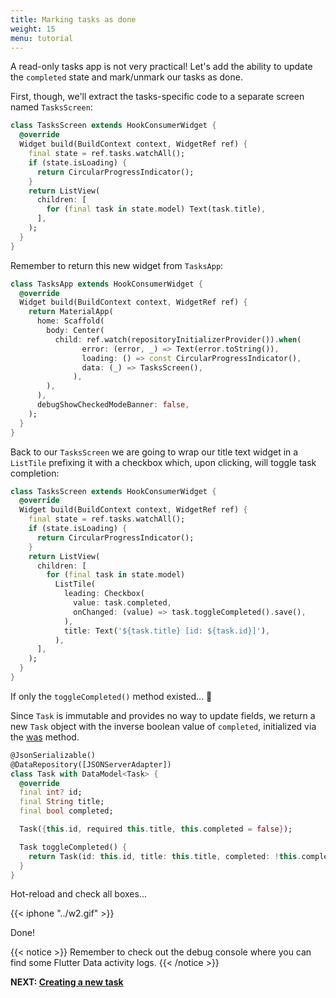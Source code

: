 ```yaml
---
title: Marking tasks as done
weight: 15
menu: tutorial
---
```


A read-only tasks app is not very practical! Let's add the ability to update the `completed` state and mark/unmark our tasks as done.

First, though, we'll extract the tasks-specific code to a separate screen named `TasksScreen`:

```dart
class TasksScreen extends HookConsumerWidget {
  @override
  Widget build(BuildContext context, WidgetRef ref) {
    final state = ref.tasks.watchAll();
    if (state.isLoading) {
      return CircularProgressIndicator();
    }
    return ListView(
      children: [
        for (final task in state.model) Text(task.title),
      ],
    );
  }
}
```

Remember to return this new widget from `TasksApp`:

```dart {hl_lines=[10]}
class TasksApp extends HookConsumerWidget {
  @override
  Widget build(BuildContext context, WidgetRef ref) {
    return MaterialApp(
      home: Scaffold(
        body: Center(
          child: ref.watch(repositoryInitializerProvider()).when(
                error: (error, _) => Text(error.toString()),
                loading: () => const CircularProgressIndicator(),
                data: (_) => TasksScreen(),
              ),
        ),
      ),
      debugShowCheckedModeBanner: false,
    );
  }
}
```

Back to our `TasksScreen` we are going to wrap our title text widget in a `ListTile` prefixing it with a checkbox which, upon clicking, will toggle task completion:


```dart {hl_lines=["11-17"]}
class TasksScreen extends HookConsumerWidget {
  @override
  Widget build(BuildContext context, WidgetRef ref) {
    final state = ref.tasks.watchAll();
    if (state.isLoading) {
      return CircularProgressIndicator();
    }
    return ListView(
      children: [
        for (final task in state.model)
          ListTile(
            leading: Checkbox(
              value: task.completed,
              onChanged: (value) => task.toggleCompleted().save(),
            ),
            title: Text('${task.title} [id: ${task.id}]'),
          ),
      ],
    );
  }
}
```

If only the `toggleCompleted()` method existed... 🙂

Since `Task` is immutable and provides no way to update fields, we return a new `Task` object with the inverse boolean value of `completed`, initialized via the [was](/docs/models/#was) method.

```dart {hl_lines=["11-13"]}
@JsonSerializable()
@DataRepository([JSONServerAdapter])
class Task with DataModel<Task> {
  @override
  final int? id;
  final String title;
  final bool completed;

  Task({this.id, required this.title, this.completed = false});

  Task toggleCompleted() {
    return Task(id: this.id, title: this.title, completed: !this.completed).was(this);
  }
}
```

Hot-reload and check all boxes...

{{< iphone "../w2.gif" >}}

Done!

{{< notice >}}
Remember to check out the debug console where you can find some Flutter Data activity logs.
{{< /notice >}}

**NEXT: [Creating a new task](/tutorial/creating)**